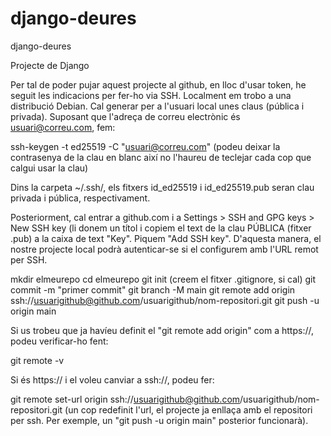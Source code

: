 # django-deures
django-deures

Projecte de Django


Per tal de poder pujar aquest projecte al github, en lloc d'usar token, he seguit les indicacions per fer-ho via SSH.
Localment em trobo a una distribució Debian.
Cal generar per a l'usuari local unes claus (pública i privada). Suposant que l'adreça de correu electrònic és usuari@correu.com, fem:

ssh-keygen -t ed25519 -C "usuari@correu.com"
(podeu deixar la contrasenya de la clau en blanc així no l'haureu de teclejar cada cop que calgui usar la clau)

Dins la carpeta ~/.ssh/, els fitxers id_ed25519 i id_ed25519.pub seran clau privada i pública, respectivament.

Posteriorment, cal entrar a github.com i a Settings > SSH and GPG keys > New SSH key (li donem un títol i copiem el text de la clau PÚBLICA (fitxer .pub) a la caixa de text "Key".
Piquem "Add SSH key". D'aquesta manera, el nostre projecte local podrà autenticar-se si el configurem amb l'URL remot per SSH.

mkdir elmeurepo
cd elmeurepo
git init
(creem el fitxer .gitignore, si cal)
git commit -m "primer commit"
git branch -M main
git remote add origin ssh://usuarigithub@github.com/usuarigithub/nom-repositori.git
git push -u origin main


Si us trobeu que ja havíeu definit el "git remote add origin" com a https://, podeu verificar-ho fent:

git remote -v

Si és https:// i el voleu canviar a ssh://, podeu fer:

git remote set-url origin ssh://usuarigithub@github.com/usuarigithub/nom-repositori.git
(un cop redefinit l'url, el projecte ja enllaça amb el repositori per ssh. Per exemple, un "git push -u origin main" posterior funcionarà).



